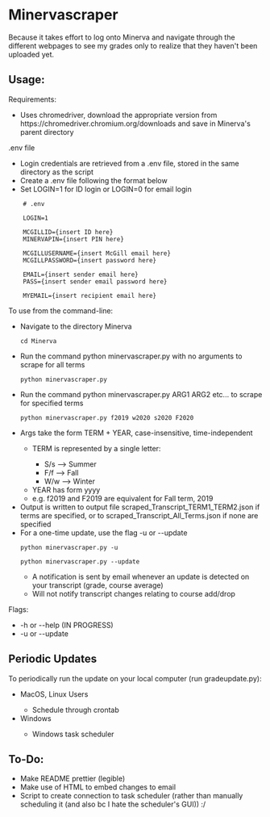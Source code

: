 # Minervascraper

<p> Because it takes effort to log onto Minerva and navigate through the different webpages to see my grades only to realize that they haven't been uploaded yet. </p>

## Usage:
<p> Requirements: </p>
<ul>
    <li> Uses chromedriver, download the appropriate version from https://chromedriver.chromium.org/downloads and save in Minerva's parent directory </li>
</ul>
<p> .env file </p>
<ul>
    <li> Login credentials are retrieved from a .env file, stored in the same directory as the script </li>
    <li> Create a .env file following the format below
    <li> Set LOGIN=1 for ID login or LOGIN=0 for email login
</ul>

<html>
    <head>
              
        # .env

        LOGIN=1

        MCGILLID={insert ID here}
        MINERVAPIN={insert PIN here}

        MCGILLUSERNAME={insert McGill email here}
        MCGILLPASSWORD={insert password here}
        
        EMAIL={insert sender email here}
        PASS={insert sender email password here}

        MYEMAIL={insert recipient email here}

</html>

<p> To use from the command-line: </p>
<ul>
    <li> Navigate to the directory Minerva </li>
<html>
<head>
              
    cd Minerva

</html>
    <li> Run the command python minervascraper.py with no arguments to scrape for all terms </li>
<html>
<head>
              
    python minervascraper.py

</html>
    <li> Run the command python minervascraper.py ARG1 ARG2 etc... to scrape for specified terms </li>
<html>
<head>
              
    python minervascraper.py f2019 w2020 s2020 F2020

</html>
    <li> Args take the form TERM + YEAR, case-insensitive, time-independent </li>
    <ul>
        <li> TERM is represented by a single letter: </li>
        <ul>
            <li> S/s --> Summer </li>
            <li> F/f --> Fall </li>
            <li> W/w --> Winter </li>
        </ul>
        <li> YEAR has form yyyy </li>
        <li> e.g. f2019 and F2019 are equivalent for Fall term, 2019 </li>
    </ul>
    <li> Output is written to output file scraped_Transcript_TERM1_TERM2.json if terms are specified, or to scraped_Transcript_All_Terms.json if none are specified </li>
    <li> For a one-time update, use the flag -u or --update </li>
<html>
<head>
              
    python minervascraper.py -u

    python minervascraper.py --update

</html>
    <ul>
        <li> A notification is sent by email whenever an update is detected on your transcript (grade, course average) </li>
        <li> Will not notify transcript changes relating to course add/drop </li>
    </ul>
</ul>
</p>
<p> Flags: </p>
<ul> 
    <li> -h or --help (IN PROGRESS) </li>
    <li> -u or --update </li>
</ul>

## Periodic Updates
<p> To periodically run the update on your local computer (run gradeupdate.py): </p>
<ul>
    <li> MacOS, Linux Users</li>
    <ul>
        <li> Schedule through crontab </li>
    </ul>
    <li> Windows </li>
    <ul>
        <li> Windows task scheduler </li>
    </ul>
</ul>

## To-Do:
<ul>
    <li> Make README prettier (legible) </li>
    <li> Make use of HTML to embed changes to email </li>
    <li> Script to create connection to task scheduler (rather than manually scheduling it (and also bc I hate the scheduler's GUI)) :/ </li>
</ul>
